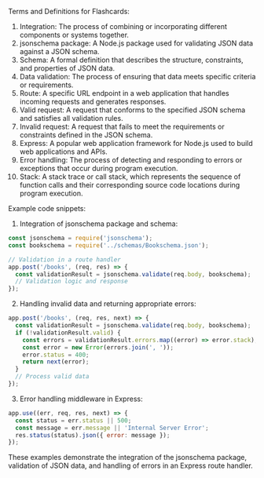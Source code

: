 Terms and Definitions for Flashcards:
1. Integration: The process of combining or incorporating different components or systems together.
2. jsonschema package: A Node.js package used for validating JSON data against a JSON schema.
3. Schema: A formal definition that describes the structure, constraints, and properties of JSON data.
4. Data validation: The process of ensuring that data meets specific criteria or requirements.
5. Route: A specific URL endpoint in a web application that handles incoming requests and generates responses.
6. Valid request: A request that conforms to the specified JSON schema and satisfies all validation rules.
7. Invalid request: A request that fails to meet the requirements or constraints defined in the JSON schema.
8. Express: A popular web application framework for Node.js used to build web applications and APIs.
9. Error handling: The process of detecting and responding to errors or exceptions that occur during program execution.
10. Stack: A stack trace or call stack, which represents the sequence of function calls and their corresponding source code locations during program execution.

Example code snippets:

1. Integration of jsonschema package and schema:
```javascript
const jsonschema = require('jsonschema');
const bookschema = require('../schemas/Bookschema.json');

// Validation in a route handler
app.post('/books', (req, res) => {
  const validationResult = jsonschema.validate(req.body, bookschema);
  // Validation logic and response
});
```

2. Handling invalid data and returning appropriate errors:
```javascript
app.post('/books', (req, res, next) => {
  const validationResult = jsonschema.validate(req.body, bookschema);
  if (!validationResult.valid) {
    const errors = validationResult.errors.map((error) => error.stack);
    const error = new Error(errors.join(', '));
    error.status = 400;
    return next(error);
  }
  // Process valid data
});
```

3. Error handling middleware in Express:
```javascript
app.use((err, req, res, next) => {
  const status = err.status || 500;
  const message = err.message || 'Internal Server Error';
  res.status(status).json({ error: message });
});
```

These examples demonstrate the integration of the jsonschema package, validation of JSON data, and handling of errors in an Express route handler.